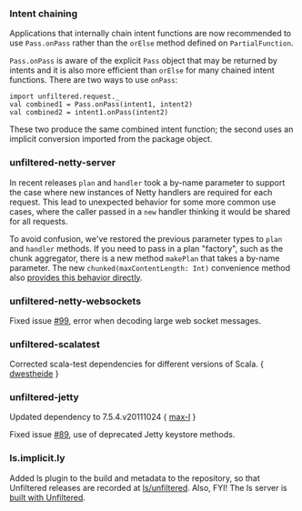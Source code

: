 ### Intent chaining

Applications that internally chain intent functions are now
recommended to use `Pass.onPass` rather than the `orElse` method
defined on `PartialFunction`.

`Pass.onPass` is aware of the explicit `Pass` object that may be
returned by intents and it is also more efficient than `orElse` for
many chained intent functions. There are two ways to use `onPass`:

    import unfiltered.request._
    val combined1 = Pass.onPass(intent1, intent2)
    val combined2 = intent1.onPass(intent2)

These two produce the same combined intent function; the second uses
an implicit conversion imported from the package object.

### unfiltered-netty-server

In recent releases `plan` and `handler` took a by-name parameter to
support the case where new instances of Netty handlers are required
for each request. This lead to unexpected behavior for some more
common use cases, where the caller passed in a `new` handler thinking
it would be shared for all requests.

To avoid confusion, we've restored the previous parameter types to
`plan` and `handler` methods. If you need to pass in a plan "factory",
such as the chunk aggregator, there is a new method `makePlan` that
takes a by-name parameter. The new `chunked(maxContentLength: Int)`
convenience method also [provides this behavior directly][chunked].

[chunked]: https://github.com/unfiltered/unfiltered/blob/master/netty-server/src/main/scala/servers.scala#L50

### unfiltered-netty-websockets

Fixed issue [#99][i99], error when decoding large web socket messages.

[i99]: https://github.com/unfiltered/unfiltered/issues/99

### unfiltered-scalatest

Corrected scala-test dependencies for different versions of Scala. {
[dwestheide][dwestheide] }

[dwestheide]: https://github.com/unfiltered/unfiltered/issues/92

### unfiltered-jetty

Updated dependency to 7.5.4.v20111024 { [max-l](https://github.com/max-l/) }

Fixed issue [#89][89], use of deprecated Jetty keystore methods.

[89]: https://github.com/unfiltered/unfiltered/issues/89

### ls.implicit.ly

Added ls plugin to the build and metadata to the repository, so
that Unfiltered releases are recorded at [ls/unfiltered][ls]. Also,
FYI! The ls server is [built with Unfiltered][lsuf].

[ls]: http://ls.implicit.ly/unfiltered/unfiltered
[lsuf]: https://github.com/softprops/ls/tree/master/server/src/main/scala
